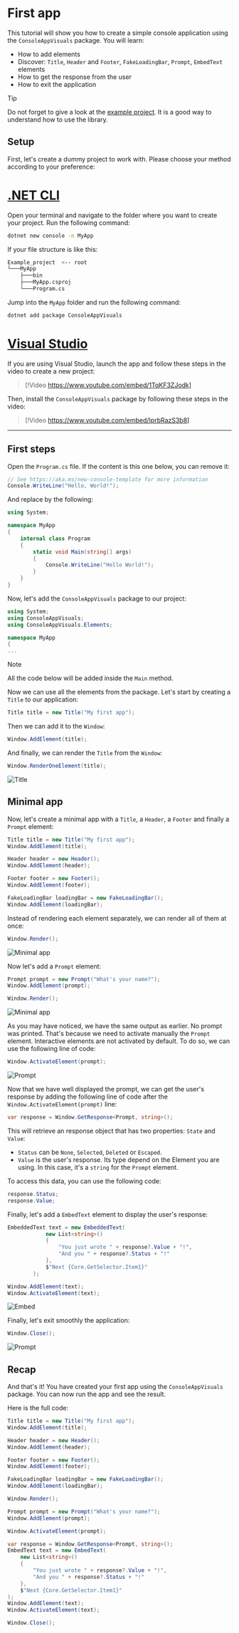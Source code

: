 # First app

This tutorial will show you how to create a simple console application using the `ConsoleAppVisuals` package. You will learn:

- How to add elements
- Discover: `Title`, `Header` and `Footer`, `FakeLoadingBar`, `Prompt`, `EmbedText` elements
- How to get the response from the user
- How to exit the application

> [!TIP]
> Do not forget to give a look at the [example project](https://github.com/MorganKryze/ConsoleAppVisuals/blob/main/example/Program.cs). It is a good way to understand how to use the library.

## Setup

First, let's create a dummy project to work with. Please choose your method according to your preference:

# [.NET CLI](#tab/cli)

Open your terminal and navigate to the folder where you want to create your project. Run the following command:

```bash
dotnet new console -n MyApp
```

If your file structure is like this:

```bash
Example_project  <-- root
└───MyApp
    ├───bin
    ├───MyApp.csproj
    └───Program.cs
```

Jump into the `MyApp` folder and run the following command:

```bash
dotnet add package ConsoleAppVisuals
```

# [Visual Studio](#tab/vs)

If you are using Visual Studio, launch the app and follow these steps in the video to create a new project:

> [!Video https://www.youtube.com/embed/1TqKF3ZJodk]

Then, install the `ConsoleAppVisuals` package by following these steps in the video:

> [!Video https://www.youtube.com/embed/IprbRazS3b8]

---

## First steps

Open the `Program.cs` file. If the content is this one below, you can remove it:

```csharp
// See https://aka.ms/new-console-template for more information
Console.WriteLine("Hello, World!");
```

And replace by the following:

```csharp
using System;

namespace MyApp
{
    internal class Program
    {
        static void Main(string[] args)
        {
            Console.WriteLine("Hello World!");
        }
    }
}
```

Now, let's add the `ConsoleAppVisuals` package to our project:

```csharp
using System;
using ConsoleAppVisuals;
using ConsoleAppVisuals.Elements;

namespace MyApp
{
...
```

> [!NOTE]
> All the code below will be added inside the `Main` method.

Now we can use all the elements from the package. Let's start by creating a `Title` to our application:

```csharp
Title title = new Title("My first app");
```

Then we can add it to the `Window`:

```csharp
Window.AddElement(title);
```

And finally, we can render the `Title` from the `Window`:

```csharp
Window.RenderOneElement(title);
```

![Title](../assets/img/jpg/first_app/title.jpg)

## Minimal app

Now, let's create a minimal app with a `Title`, a `Header`, a `Footer` and finally a `Prompt` element:

```csharp
Title title = new Title("My first app");
Window.AddElement(title);

Header header = new Header();
Window.AddElement(header);

Footer footer = new Footer();
Window.AddElement(footer);

FakeLoadingBar loadingBar = new FakeLoadingBar();
Window.AddElement(loadingBar);
```

Instead of rendering each element separately, we can render all of them at once:

```csharp
Window.Render();
```

![Minimal app](../assets/vid/gif/first_app/loading_bar.gif)

Now let's add a `Prompt` element:

```csharp
Prompt prompt = new Prompt("What's your name?");
Window.AddElement(prompt);

Window.Render();
```

![Minimal app](../assets/vid/gif/first_app/loading_bar.gif)

As you may have noticed, we have the same output as earlier. No prompt was printed. That's because we need to activate manually the `Prompt` element. Interactive elements are not activated by default. To do so, we can use the following line of code:

```csharp
Window.ActivateElement(prompt);
```

![Prompt](../assets/vid/gif/first_app/prompt.gif)

Now that we have well displayed the prompt, we can get the user's response by adding the following line of code after the `Window.ActivateElement(prompt)` line:

```csharp
var response = Window.GetResponse<Prompt, string>();
```

This will retrieve an response object that has two properties: `State` and `Value`:

- `Status` can be `None`, `Selected`, `Deleted` or `Escaped`.
- `Value` is the user's response. Its type depend on the Element you are using. In this case, it's a `string` for the `Prompt` element.

To access this data, you can use the following code:

```csharp
response.Status;
response.Value;
```

Finally, let's add a `EmbedText` element to display the user's response:

```csharp
EmbeddedText text = new EmbeddedText(
            new List<string>()
            {
                "You just wrote " + response?.Value + "!",
                "And you " + response?.Status + "!"
            },
            $"Next {Core.GetSelector.Item1}"
        );

Window.AddElement(text);
Window.ActivateElement(text);
```

![Embed](../assets/vid/gif/first_app/embed.gif)

Finally, let's exit smoothly the application:

```csharp
Window.Close();
```

![Prompt](../assets/vid/gif/first_app/close.gif)

## Recap

And that's it! You have created your first app using the `ConsoleAppVisuals` package. You can now run the app and see the result.

Here is the full code:

```csharp
Title title = new Title("My first app");
Window.AddElement(title);

Header header = new Header();
Window.AddElement(header);

Footer footer = new Footer();
Window.AddElement(footer);

FakeLoadingBar loadingBar = new FakeLoadingBar();
Window.AddElement(loadingBar);

Window.Render();

Prompt prompt = new Prompt("What's your name?");
Window.AddElement(prompt);

Window.ActivateElement(prompt);

var response = Window.GetResponse<Prompt, string>();
EmbedText text = new EmbedText(
    new List<string>()
    {
        "You just wrote " + response?.Value + "!",
        "And you " + response?.Status + "!"
    },
    $"Next {Core.GetSelector.Item1}"
);
Window.AddElement(text);
Window.ActivateElement(text);

Window.Close();
```
